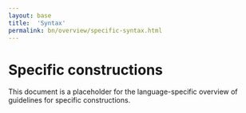 ```yaml
---
layout: base
title:  'Syntax'
permalink: bn/overview/specific-syntax.html
---
```


# Specific constructions

This document is a placeholder for the language-specific overview of
guidelines for specific constructions.
